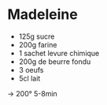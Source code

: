 Madeleine
=========

- 125g sucre
- 200g farine
- 1 sachet levure chimique
- 200g de beurre fondu
- 3 oeufs
- 5cl lait



-> 200° 5-8min
